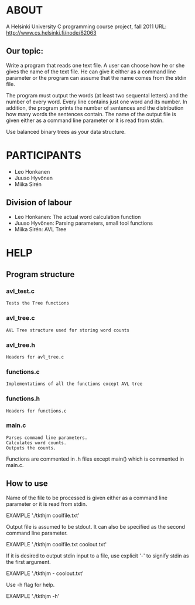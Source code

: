 ABOUT
====

A Helsinki University C programming course project, fall 2011 
URL: http://www.cs.helsinki.fi/node/62063 

Our topic:
----------

Write a program that reads one text file. A user can choose how he or
she gives the name of the text file. He can give it either as a
command line parameter or the program can assume that the name comes
from the stdin file.

The program must output the words (at least two sequental letters) and
the number of every word. Every line contains just one word and its
number.  In addition, the program prints the number of sentences and
the distribution how many words the sentences contain. The name of the
output file is given either as a command line parameter or it is read
from stdin.

Use balanced binary trees as your data structure.


PARTICIPANTS
============

* Leo Honkanen 
* Juuso Hyvönen
* Miika Sirén

Division of labour
------------------

* Leo Honkanen: The actual word calculation function
* Juuso Hyvönen: Parsing parameters, small tool functions
* Miika Sirén: AVL Tree


HELP
====
Program structure
-----------------

### avl_test.c
    Tests the Tree functions
### avl_tree.c
    AVL Tree structure used for storing word counts
### avl_tree.h
    Headers for avl_tree.c
### functions.c
    Implementations of all the functions except AVL tree
### functions.h
    Headers for functions.c
### main.c
    Parses command line parameters.
    Calculates word counts.
    Outputs the counts.
    
Functions are commented in .h files except main() which is commented in main.c.    

How to use
----------

Name of the file to be processed is given either as a command line parameter or
it is read from stdin.

EXAMPLE './tkthjm coolfile.txt'

Output file is assumed to be stdout. It can also be specified as the
second command line parameter. 

EXAMPLE './tkthjm coolfile.txt coolout.txt'

If it is desired to output stdin input to a file, use explicit '-' to
signify stdin as the first argument.

EXAMPLE './tkthjm - coolout.txt'

Use -h flag for help.

EXAMPLE './tkthjm -h'

